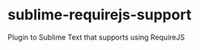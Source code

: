 sublime-requirejs-support
=========================

Plugin to Sublime Text that supports using RequireJS
